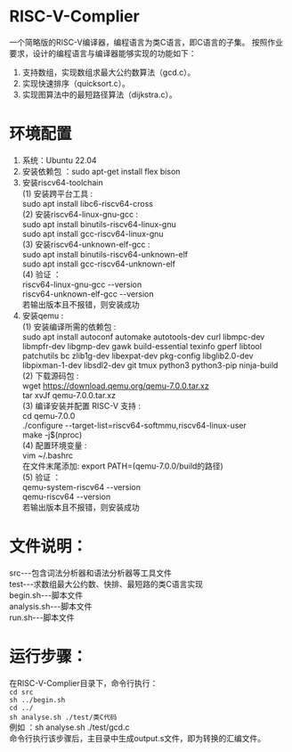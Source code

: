 # RISC-V-Complier
一个简略版的RISC-V编译器，编程语言为类C语言，即C语言的子集。
按照作业要求，设计的编程语言与编译器能够实现的功能如下：
1. 支持数组，实现数组求最大公约数算法（gcd.c）。 
2. 实现快速排序（quicksort.c）。 
3. 实现图算法中的最短路径算法（dijkstra.c）。

# 环境配置
1. 系统：Ubuntu 22.04
2. 安装依赖包 ：sudo apt-get install flex bison
3. 安装riscv64-toolchain  
(1) 安装跨平台工具 :  
sudo apt install libc6-riscv64-cross  
(2) 安装riscv64-linux-gnu-gcc :  
sudo apt install binutils-riscv64-linux-gnu  
sudo apt install gcc-riscv64-linux-gnu  
(3) 安装riscv64-unknown-elf-gcc :  
sudo apt install binutils-riscv64-unknown-elf  
sudo apt install gcc-riscv64-unknown-elf  
(4) 验证 ：  
riscv64-linux-gnu-gcc --version  
riscv64-unknown-elf-gcc --version  
若输出版本且不报错，则安装成功  
4. 安装qemu :  
(1) 安装编译所需的依赖包 :  
sudo apt install autoconf automake autotools-dev curl libmpc-dev libmpfr-dev libgmp-dev gawk build-essential texinfo gperf libtool patchutils bc zlib1g-dev libexpat-dev pkg-config  libglib2.0-dev libpixman-1-dev libsdl2-dev git tmux python3 python3-pip ninja-build  
(2) 下载源码包 :  
wget https://download.qemu.org/qemu-7.0.0.tar.xz  
tar xvJf qemu-7.0.0.tar.xz  
(3) 编译安装并配置 RISC-V 支持 :  
cd qemu-7.0.0  
./configure --target-list=riscv64-softmmu,riscv64-linux-user  
make -j$(nproc)  
(4) 配置环境变量 :  
vim ~/.bashrc  
在文件末尾添加: export PATH=(qemu-7.0.0/build的路径)  
(5) 验证 ：  
qemu-system-riscv64 --version   
qemu-riscv64 --version  
若输出版本且不报错，则安装成功  

# 文件说明：
src---包含词法分析器和语法分析器等工具文件  
test---求数组最大公约数、快排、最短路的类C语言实现  
begin.sh---脚本文件  
analysis.sh---脚本文件  
run.sh---脚本文件  

# 运行步骤：
在RISC-V-Complier目录下，命令行执行：  
`cd src`     
`sh ../begin.sh`    
`cd ../`  
`sh analyse.sh ./test/类C代码`    
例如 ：sh analyse.sh ./test/gcd.c   
命令行执行该步骤后，主目录中生成output.s文件，即为转换的汇编文件。
